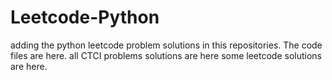 # Leetcode-Python
adding the python leetcode problem solutions in this repositories. 
The code files are here.
all CTCI problems solutions are here
some leetcode solutions are here.


















































































































































































































































































































































































































































































































































































































































































































































































































































































































































































































































































































































































































